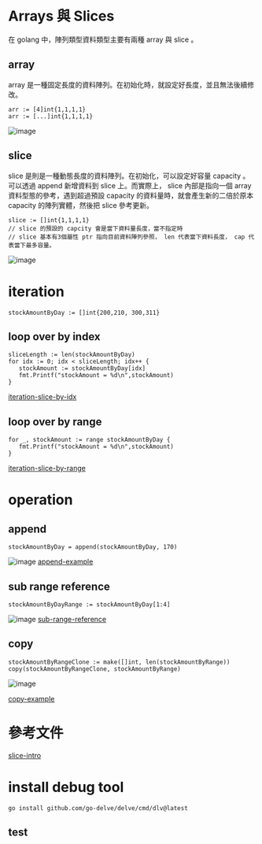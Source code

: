 
# Arrays 與 Slices

在 golang 中，陣列類型資料類型主要有兩種 array 與 slice 。

## array
array 是一種固定長度的資料陣列。在初始化時，就設定好長度，並且無法後續修改。

```golang=
arr := [4]int{1,1,1,1}
arr := [...]int{1,1,1,1}
```

![image](https://hackmd.io/_uploads/HkY6BHIbex.png)

## slice

slice 是則是一種動態長度的資料陣列。在初始化，可以設定好容量 capacity 。可以透過 append 新增資料到 slice 上。而實際上， slice 內部是指向一個 array 資料型態的參考，遇到超過預設 capacity 的資料量時，就會產生新的二倍於原本 capacity 的陣列實體，然後把 slice 參考更新。

```golang=
slice := []int{1,1,1,1}
// slice 的預設的 capcity 會是當下資料量長度，當不指定時
// slice 基本有3個屬性 ptr 指向目前資料陣列參照， len 代表當下資料長度， cap 代表當下最多容量。
```

![image](https://hackmd.io/_uploads/rJixLSI-xg.png)

# iteration

```golang=
stockAmountByDay := []int{200,210, 300,311}
```
## loop over by index

```golang=
sliceLength := len(stockAmountByDay)
for idx := 0; idx < sliceLength; idx++ {
   stockAmount := stockAmountByDay[idx]
   fmt.Printf("stockAmount = %d\n",stockAmount)
}  
```
[iteration-slice-by-idx](https://go.dev/play/p/w_iYwtB6u6c)

## loop over by range

```golang=
for _, stockAmount := range stockAmountByDay {
   fmt.Printf("stockAmount = %d\n",stockAmount)
}
```

[iteration-slice-by-range](https://go.dev/play/p/CYLQDp2p4mY)

# operation

## append

```golang=
stockAmountByDay = append(stockAmountByDay, 170)
```
![image](https://hackmd.io/_uploads/S1pQsT8-xl.png)
[append-example](https://go.dev/play/p/843TDDp3N6I)

## sub range reference
```golang=
stockAmountByDayRange := stockAmountByDay[1:4]
```

![image](https://hackmd.io/_uploads/rJow3a8Wge.png)
[sub-range-reference](https://go.dev/play/p/K9x8MOBA3gh)


## copy
```golang=
stockAmountByRangeClone := make([]int, len(stockAmountByRange))
copy(stockAmountByRangeClone, stockAmountByRange)
```

![image](https://hackmd.io/_uploads/rkGH8C8Zge.png)

[copy-example](https://go.dev/play/p/4v2qE0jikrb)


# 參考文件

[slice-intro](https://go.dev/blog/slices-intro)

# install debug tool

```shell
go install github.com/go-delve/delve/cmd/dlv@latest
```

## test